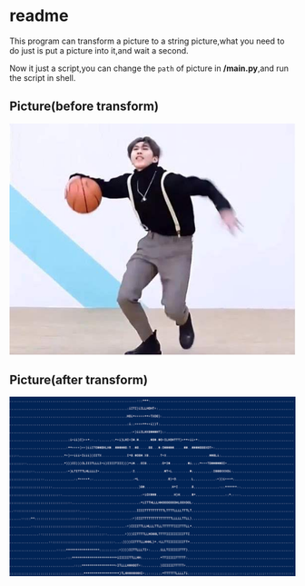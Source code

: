 # readme

This program can transform a picture to a string picture,what you need to do just is put a picture into it,and wait a second.

Now it just a script,you can change the `path`  of picture in **/main.py**,and run the script in shell.

## Picture(before transform)
![test](data/test3.png)

## Picture(after transform)
![SharedScreenshot](data/result3.png)



